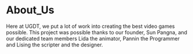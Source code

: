 # About_Us
Here at UGDT, we put a lot of work into creating the best video games possible. This project was possible thanks to our founder, Sun Pangna, and our dedicated team members Lida the animator, Pannin the Programmer and Lising the scripter and the designer.
